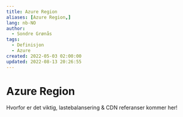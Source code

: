 ```yaml
---
title: Azure Region
aliases: [Azure Region,]
lang: nb-NO
author:
  - Sondre Grønås
tags:
  - Definisjon
  - Azure
created: 2022-05-03 02:00:00
updated: 2022-08-13 20:26:55
---
```

# Azure Region
Hvorfor er det viktig, lastebalansering & CDN referanser kommer her!